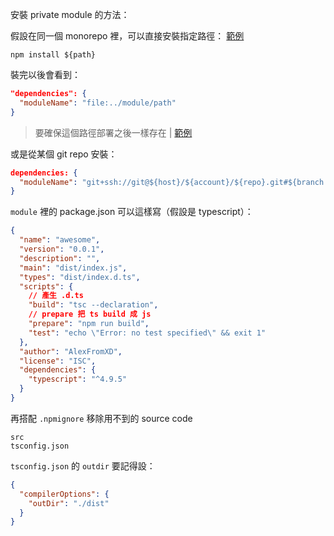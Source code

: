 安裝 private module 的方法：

假設在同一個 monorepo 裡，可以直接安裝指定路徑： [範例](./app/package.json)

```
npm install ${path}
```

裝完以後會看到：

```json
"dependencies": {
  "moduleName": "file:../module/path"
}
```

> 要確保這個路徑部署之後一樣存在 | [範例](./app/package.json)

或是從某個 git repo 安裝：

```json
dependencies: {
  "moduleName": "git+ssh://git@${host}/${account}/${repo}.git#${branch | tag}"
}
```

`module` 裡的 package.json 可以這樣寫（假設是 typescript）：

```json
{
  "name": "awesome",
  "version": "0.0.1",
  "description": "",
  "main": "dist/index.js",
  "types": "dist/index.d.ts",
  "scripts": {
    // 產生 .d.ts
    "build": "tsc --declaration",
    // prepare 把 ts build 成 js
    "prepare": "npm run build",
    "test": "echo \"Error: no test specified\" && exit 1"
  },
  "author": "AlexFromXD",
  "license": "ISC",
  "dependencies": {
    "typescript": "^4.9.5"
  }
}
```

再搭配 `.npmignore` 移除用不到的 source code

```
src
tsconfig.json
```

`tsconfig.json` 的 `outdir` 要記得設：

```json
{
  "compilerOptions": {
    "outDir": "./dist"
  }
}
```

